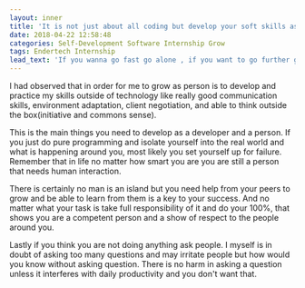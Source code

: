 ```yaml
---
layout: inner
title: 'It is not just about all coding but develop your soft skills as well'
date: 2018-04-22 12:58:48
categories: Self-Development Software Internship Grow
tags: Endertech Internship
lead_text: 'If you wanna go fast go alone , if you want to go further go with a team.'
---
```


I had observed that in order for me to grow as person is to develop and practice my skills outside of technology like really good communication skills, environment adaptation, client negotiation, and able to think outside the box(initiative and commons sense).

This is the main things you need to develop as a developer and a person. If you just do pure programming and isolate yourself into the real world and what is happening around you, most likely you set yourself up for failure. Remember that in life no matter how smart you are you are still a person that needs human interaction.

There is certainly no man is an island but you need help from your peers to grow and be able to learn from them is a key to your success. And no matter what your task is take full responsibility of it and do your 100%, that shows you are a competent person and a show of respect to the people around you.

Lastly if you think you are not doing anything ask people. I myself is in doubt of asking too many questions and may irritate people but how would you know without asking question. There is no harm in asking a question unless it interferes with daily productivity and you don't want that.
